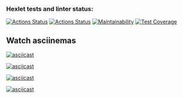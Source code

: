 ### Hexlet tests and linter status:
[![Actions Status](https://github.com/NastyaSinitsyna/frontend-project-46/actions/workflows/hexlet-check.yml/badge.svg)](https://github.com/NastyaSinitsyna/frontend-project-46/actions)
[![Actions Status](https://github.com/NastyaSinitsyna/frontend-project-46/actions/workflows/gendiff.yml/badge.svg)](https://github.com/NastyaSinitsyna/frontend-project-46/actions)
[![Maintainability](https://api.codeclimate.com/v1/badges/4c21a1b4757df2ce62ac/maintainability)](https://codeclimate.com/github/NastyaSinitsyna/frontend-project-46/maintainability)
[![Test Coverage](https://api.codeclimate.com/v1/badges/4c21a1b4757df2ce62ac/test_coverage)](https://codeclimate.com/github/NastyaSinitsyna/frontend-project-46/test_coverage)

## Watch asciinemas
[![asciicast](https://asciinema.org/a/uh5qEARJV1lvTtdecnPhbiisD.png)](https://asciinema.org/a/uh5qEARJV1lvTtdecnPhbiisD)

[![asciicast](https://asciinema.org/a/4EAP7M2si3KHqKFOEquhb9ViM.png)](https://asciinema.org/a/4EAP7M2si3KHqKFOEquhb9ViM)

[![asciicast](https://asciinema.org/a/jHd7gpc9hA0363OPf58Ec91ha.png)](https://asciinema.org/a/jHd7gpc9hA0363OPf58Ec91ha)

[![asciicast](https://asciinema.org/a/FDS7b4X3vXUkAOPaQPeevCs0k.png)](https://asciinema.org/a/FDS7b4X3vXUkAOPaQPeevCs0k)
